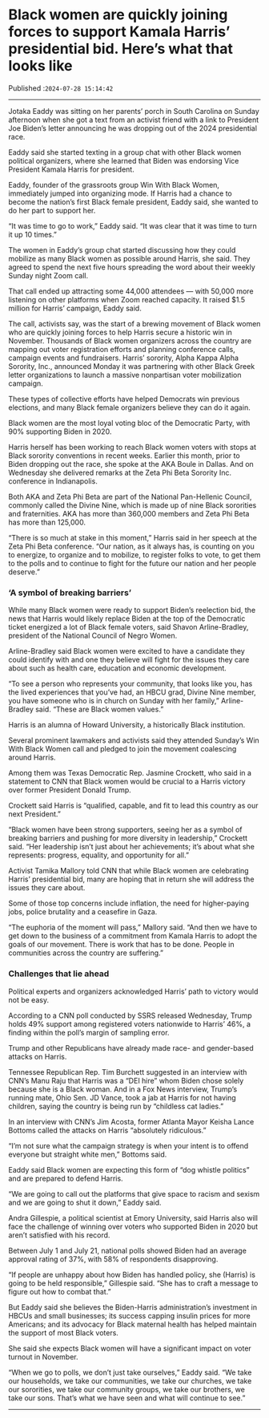 # Black women are quickly joining forces to support Kamala Harris’ presidential bid. Here’s what that looks like

Published :`2024-07-28 15:14:42`

---

Jotaka Eaddy was sitting on her parents’ porch in South Carolina on Sunday afternoon when she got a text from an activist friend with a link to President Joe Biden’s letter announcing he was dropping out of the 2024 presidential race.

Eaddy said she started texting in a group chat with other Black women political organizers, where she learned that Biden was endorsing Vice President Kamala Harris for president.

Eaddy, founder of the grassroots group Win With Black Women, immediately jumped into organizing mode. If Harris had a chance to become the nation’s first Black female president, Eaddy said, she wanted to do her part to support her.

“It was time to go to work,” Eaddy said. “It was clear that it was time to turn it up 10 times.”

The women in Eaddy’s group chat started discussing how they could mobilize as many Black women as possible around Harris, she said. They agreed to spend the next five hours spreading the word about their weekly Sunday night Zoom call.

That call ended up attracting some 44,000 attendees — with 50,000 more listening on other platforms when Zoom reached capacity. It raised $1.5 million for Harris’ campaign, Eaddy said.

The call, activists say, was the start of a brewing movement of Black women who are quickly joining forces to help Harris secure a historic win in November. Thousands of Black women organizers across the country are mapping out voter registration efforts and planning conference calls, campaign events and fundraisers. Harris’ sorority, Alpha Kappa Alpha Sorority, Inc., announced Monday it was partnering with other Black Greek letter organizations to launch a massive nonpartisan voter mobilization campaign.

These types of collective efforts have helped Democrats win previous elections, and many Black female organizers believe they can do it again.

Black women are the most loyal voting bloc of the Democratic Party, with 90% supporting Biden in 2020.

Harris herself has been working to reach Black women voters with stops at Black sorority conventions in recent weeks. Earlier this month, prior to Biden dropping out the race, she spoke at the AKA Boule in Dallas. And on Wednesday she delivered remarks at the Zeta Phi Beta Sorority Inc. conference in Indianapolis.

Both AKA and Zeta Phi Beta are part of the National Pan-Hellenic Council, commonly called the Divine Nine, which is made up of nine Black sororities and fraternities. AKA has more than 360,000 members and Zeta Phi Beta has more than 125,000.

“There is so much at stake in this moment,” Harris said in her speech at the Zeta Phi Beta conference. “Our nation, as it always has, is counting on you to energize, to organize and to mobilize, to register folks to vote, to get them to the polls and to continue to fight for the future our nation and her people deserve.”

### ‘A symbol of breaking barriers’

While many Black women were ready to support Biden’s reelection bid, the news that Harris would likely replace Biden at the top of the Democratic ticket energized a lot of Black female voters, said Shavon Arline-Bradley, president of the National Council of Negro Women.

Arline-Bradley said Black women were excited to have a candidate they could identify with and one they believe will fight for the issues they care about such as health care, education and economic development.

“To see a person who represents your community, that looks like you, has the lived experiences that you’ve had, an HBCU grad, Divine Nine member, you have someone who is in church on Sunday with her family,” Arline-Bradley said. “These are Black women values.”

Harris is an alumna of Howard University, a historically Black institution.

Several prominent lawmakers and activists said they attended Sunday’s Win With Black Women call and pledged to join the movement coalescing around Harris.

Among them was Texas Democratic Rep. Jasmine Crockett, who said in a statement to CNN that Black women would be crucial to a Harris victory over former President Donald Trump.

Crockett said Harris is “qualified, capable, and fit to lead this country as our next President.”

“Black women have been strong supporters, seeing her as a symbol of breaking barriers and pushing for more diversity in leadership,” Crockett said. “Her leadership isn’t just about her achievements; it’s about what she represents: progress, equality, and opportunity for all.”

Activist Tamika Mallory told CNN that while Black women are celebrating Harris’ presidential bid, many are hoping that in return she will address the issues they care about.

Some of those top concerns include inflation, the need for higher-paying jobs, police brutality and a ceasefire in Gaza.

“The euphoria of the moment will pass,” Mallory said. “And then we have to get down to the business of a commitment from Kamala Harris to adopt the goals of our movement. There is work that has to be done. People in communities across the country are suffering.”

### Challenges that lie ahead

Political experts and organizers acknowledged Harris’ path to victory would not be easy.

According to a CNN poll conducted by SSRS released Wednesday, Trump holds 49% support among registered voters nationwide to Harris’ 46%, a finding within the poll’s margin of sampling error.

Trump and other Republicans have already made race- and gender-based attacks on Harris.

Tennessee Republican Rep. Tim Burchett suggested in an interview with CNN’s Manu Raju that Harris was a “DEI hire” whom Biden chose solely because she is a Black woman. And in a Fox News interview, Trump’s running mate, Ohio Sen. JD Vance, took a jab at Harris for not having children, saying the country is being run by “childless cat ladies.”

In an interview with CNN’s Jim Acosta, former Atlanta Mayor Keisha Lance Bottoms called the attacks on Harris “absolutely ridiculous.”

“I’m not sure what the campaign strategy is when your intent is to offend everyone but straight white men,” Bottoms said.

Eaddy said Black women are expecting this form of “dog whistle politics” and are prepared to defend Harris.

“We are going to call out the platforms that give space to racism and sexism and we are going to shut it down,” Eaddy said.

Andra Gillespie, a political scientist at Emory University, said Harris also will face the challenge of winning over voters who supported Biden in 2020 but aren’t satisfied with his record.

Between July 1 and July 21, national polls showed Biden had an average approval rating of 37%, with 58% of respondents disapproving.

“If people are unhappy about how Biden has handled policy, she (Harris) is going to be held responsible,” Gillespie said. “She has to craft a message to figure out how to combat that.”

But Eaddy said she believes the Biden-Harris administration’s investment in HBCUs and small businesses; its success capping insulin prices for more Americans; and its advocacy for Black maternal health has helped maintain the support of most Black voters.

She said she expects Black women will have a significant impact on voter turnout in November.

“When we go to polls, we don’t just take ourselves,” Eaddy said. “We take our households, we take our communities, we take our churches, we take our sororities, we take our community groups, we take our brothers, we take our sons. That’s what we have seen and what will continue to see.”

---

